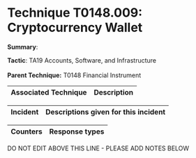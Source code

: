 # Technique T0148.009: Cryptocurrency Wallet

**Summary**: 

**Tactic**: TA19 Accounts, Software, and Infrastructure <br><br>**Parent Technique:** T0148 Financial Instrument


| Associated Technique | Description |
| --------- | ------------------------- |



| Incident | Descriptions given for this incident |
| -------- | -------------------- |



| Counters | Response types |
| -------- | -------------- |


DO NOT EDIT ABOVE THIS LINE - PLEASE ADD NOTES BELOW